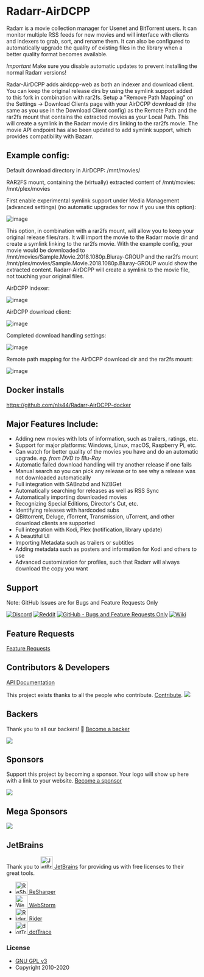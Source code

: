 # Radarr-AirDCPP

Radarr is a movie collection manager for Usenet and BitTorrent users. It can monitor multiple RSS feeds for new movies and will interface with clients and indexers to grab, sort, and rename them. It can also be configured to automatically upgrade the quality of existing files in the library when a better quality format becomes available.

*Important* Make sure you disable automatic updates to prevent installing the normal Radarr versions!

Radar-AirDCPP adds airdcpp-web as both an indexer and download client. You can keep the original release dirs by using the symlink support added to this fork in combination with rar2fs. Setup a "Remove Path Mapping" on the Settings -> Download Clients page with your AirDCPP download dir (the same as you use in the Download Client config) as the Remote Path and the rar2fs mount that contains the extracted movies as your Local Path. This will create a symlink in the Radarr movie dirs linking to the rar2fs movie. The movie API endpoint has also been updated to add symlink support, which provides compatibility with Bazarr.

## Example config:

Default download directory in AirDCPP: /mnt/movies/

RAR2FS mount, containing the (virtually) extracted content of /mnt/movies: /mnt/plex/movies

First enable experimental symlink support under Media Management (advanced settings) (no automatic upgrades for now if you use this option):

![image](https://user-images.githubusercontent.com/1114597/102639917-00ba3f00-415a-11eb-8eb8-30670bb0ef46.png)

This option, in combination with a rar2fs mount, will allow you to keep your original release files/rars. It will import the movie to the Radarr movie dir and create a symlink linking to the rar2fs movie. With the example config, your movie would be downloaded to /mnt/movies/Sample.Movie.2018.1080p.Bluray-GROUP and the rar2fs mount /mnt/plex/movies/Sample.Movie.2018.1080p.Bluray-GROUP would show the extracted content. Radarr-AirDCPP will create a symlink to the movie file, not touching your original files.

AirDCPP indexer:

![image](https://user-images.githubusercontent.com/1114597/102640118-4aa32500-415a-11eb-83b7-e25eddf38993.png)

AirDCPP download client:

![image](https://user-images.githubusercontent.com/1114597/102640233-76bea600-415a-11eb-8aab-226440e5a69e.png)

Completed download handling settings:

![image](https://user-images.githubusercontent.com/1114597/102641323-3102dd00-415c-11eb-98b5-f4836be3caa6.png)

Remote path mapping for the AirDCPP download dir and the rar2fs mount:

![image](https://user-images.githubusercontent.com/1114597/102640513-dddc5a80-415a-11eb-80a4-d68be79dbc9d.png)

## Docker installs

https://github.com/nls44/Radarr-AirDCPP-docker

## Major Features Include:

* Adding new movies with lots of information, such as trailers, ratings, etc.
* Support for major platforms: Windows, Linux, macOS, Raspberry Pi, etc.
* Can watch for better quality of the movies you have and do an automatic upgrade. *eg. from DVD to Blu-Ray*
* Automatic failed download handling will try another release if one fails
* Manual search so you can pick any release or to see why a release was not downloaded automatically
* Full integration with SABnzbd and NZBGet
* Automatically searching for releases as well as RSS Sync
* Automatically importing downloaded movies
* Recognizing Special Editions, Director's Cut, etc.
* Identifying releases with hardcoded subs
* QBittorrent, Deluge, rTorrent, Transmission, uTorrent, and other download clients are supported 
* Full integration with Kodi, Plex (notification, library update)
* A beautiful UI
* Importing Metadata such as trailers or subtitles
* Adding metadata such as posters and information for Kodi and others to use
* Advanced customization for profiles, such that Radarr will always download the copy you want

## Support
Note: GitHub Issues are for Bugs and Feature Requests Only

[![Discord](https://img.shields.io/badge/discord-chat-7289DA.svg?maxAge=60)](https://discord.gg/r5wJPt9)
[![Reddit](https://img.shields.io/badge/reddit-discussion-FF4500.svg?maxAge=60)](https://www.reddit.com/r/Radarr)
[![GitHub - Bugs and Feature Requests Only](https://img.shields.io/badge/github-issues-red.svg?maxAge=60)](https://github.com/Radarr/Radarr/issues)
[![Wiki](https://img.shields.io/badge/servarr-wiki-181717.svg?maxAge=60)](https://wiki.servarr.com/Radarr)

## Feature Requests

[Feature Requests](https://github.com/Radarr/Radarr/issues/new?assignees=&labels=Type%3A+Enhancement&template=feature_request.md&title=)

## Contributors & Developers
[API Documentation](https://radarr.video/docs/api/)

This project exists thanks to all the people who contribute. [Contribute](CONTRIBUTING.md).
<a href="https://github.com/Radarr/Radarr/graphs/contributors"><img src="https://opencollective.com/Radarr/contributors.svg?width=890&button=false" /></a>


## Backers

Thank you to all our backers! 🙏 [Become a backer](https://opencollective.com/Radarr#backer)

<img src="https://opencollective.com/Radarr/backers.svg?width=890"></a>

## Sponsors

Support this project by becoming a sponsor. Your logo will show up here with a link to your website. [Become a sponsor](https://opencollective.com/Radarr#sponsor)

<img src="https://opencollective.com/Radarr/sponsors.svg?width=890"></a>

## Mega Sponsors

<img src="https://opencollective.com/Radarr/tiers/mega-sponsor.svg?width=890"></a>

## JetBrains
Thank you to [<img src="/Logo/jetbrains.svg" alt="JetBrains" width="32"> JetBrains](http://www.jetbrains.com/) for providing us with free licenses to their great tools.

* [<img src="/Logo/resharper.svg" alt="ReSharper" width="32"> ReSharper](http://www.jetbrains.com/resharper/)
* [<img src="/Logo/webstorm.svg" alt="WebStorm" width="32"> WebStorm](http://www.jetbrains.com/webstorm/)	
* [<img src="/Logo/rider.svg" alt="Rider" width="32"> Rider](http://www.jetbrains.com/rider/)	
* [<img src="/Logo/dottrace.svg" alt="dotTrace" width="32"> dotTrace](http://www.jetbrains.com/dottrace/)

### License

* [GNU GPL v3](http://www.gnu.org/licenses/gpl.html)
* Copyright 2010-2020
